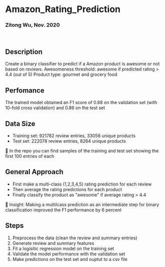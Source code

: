 # Amazon_Rating_Prediction    
### Zitong Wu, Nov. 2020
<br >  

## Description
Create a binary classifier to predict if a Amazon product is awesome or not based on reviews. 
Awesomeness threshold: awesome if predicted rating > 4.4 (out of 5)
Product type: gourmet and grocery food

## Perfomance
The trained model obtained an F1 score of 0.88 on the validation set (with 10-fold cross validation) and 0.86 on the test set

## Data Size
* Training set: 921782 review entries, 33056 unique products 
* Test set: 222078 review entries, 8264 unique products  

 :star2: In the repo you can find samples of the training and test set showing the first 100 entries of each

## General Approach 
* First make a multi-class (1,2,3,4,5) rating prediction for each review
* Then average the rating predictions for each product
* Finally classify the product as "awesome" if average rating > 4.4

:star2: Insight: Making a multilcass prediction as an intermediate step for binary classification improved the F1 performance by 6 percent 

## Steps
1. Preprocess the data (clean the review and summary entries)
2. Generate review and summary features
3. Fit a logisitic regression model on the training set
4. Validate the model performance with the validation set
5. Make predictions on the test set and ouptut to a csv file
